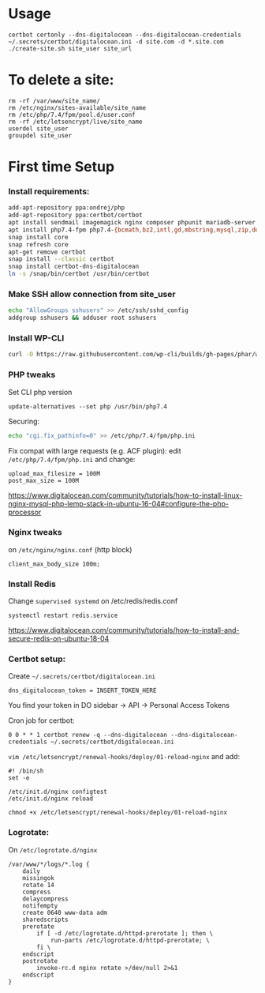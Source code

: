 # Usage

```
certbot certonly --dns-digitalocean --dns-digitalocean-credentials ~/.secrets/certbot/digitalocean.ini -d site.com -d *.site.com
./create-site.sh site_user site_url
```

# To delete a site:

```
rm -rf /var/www/site_name/
rm /etc/nginx/sites-available/site_name
rm /etc/php/7.4/fpm/pool.d/user.conf
rm -rf /etc/letsencrypt/live/site_name
userdel site_user
groupdel site_user
```

# First time Setup

### Install requirements:

```bash
add-apt-repository ppa:ondrej/php
add-apt-repository ppa:certbot/certbot
apt install sendmail imagemagick nginx composer phpunit mariadb-server redis-server
apt install php7.4-fpm php7.4-{bcmath,bz2,intl,gd,mbstring,mysql,zip,dom,curl,redis}
snap install core
snap refresh core
apt-get remove certbot
snap install --classic certbot
snap install certbot-dns-digitalocean
ln -s /snap/bin/certbot /usr/bin/certbot
```

### Make SSH allow connection from site_user

```bash
echo "AllowGroups sshusers" >> /etc/ssh/sshd_config
addgroup sshusers && adduser root sshusers
```


### Install WP-CLI

```bash
curl -O https://raw.githubusercontent.com/wp-cli/builds/gh-pages/phar/wp-cli.phar && chmod +x wp-cli.phar && mv wp-cli.phar /usr/local/bin/wp
```

### PHP tweaks

Set CLI php version

```
update-alternatives --set php /usr/bin/php7.4
```

Securing:
```bash
echo "cgi.fix_pathinfo=0" >> /etc/php/7.4/fpm/php.ini
```

Fix compat with large requests (e.g. ACF plugin): edit `/etc/php/7.4/fpm/php.ini` and change:
```
upload_max_filesize = 100M
post_max_size = 100M
```

https://www.digitalocean.com/community/tutorials/how-to-install-linux-nginx-mysql-php-lemp-stack-in-ubuntu-16-04#configure-the-php-processor

### Nginx tweaks

on `/etc/nginx/nginx.conf`  (http block)

```
client_max_body_size 100m;
```

### Install Redis

Change `supervised systemd` on /etc/redis/redis.conf

```
systemctl restart redis.service
```

https://www.digitalocean.com/community/tutorials/how-to-install-and-secure-redis-on-ubuntu-18-04


### Certbot setup:
Create  `~/.secrets/certbot/digitalocean.ini`

```
dns_digitalocean_token = INSERT_TOKEN_HERE
```

You find your token in DO sidebar -> API -> Personal Access Tokens

Cron job for certbot:

```
0 0 * * 1 certbot renew -q --dns-digitalocean --dns-digitalocean-credentials ~/.secrets/certbot/digitalocean.ini
```

`vim /etc/letsencrypt/renewal-hooks/deploy/01-reload-nginx` and add:

```
#! /bin/sh
set -e

/etc/init.d/nginx configtest
/etc/init.d/nginx reload
```

`chmod +x /etc/letsencrypt/renewal-hooks/deploy/01-reload-nginx`

### Logrotate:

On `/etc/logrotate.d/nginx`

```
/var/www/*/logs/*.log {
    daily
    missingok
    rotate 14
    compress
    delaycompress
    notifempty
    create 0640 www-data adm
    sharedscripts
    prerotate
        if [ -d /etc/logrotate.d/httpd-prerotate ]; then \
            run-parts /etc/logrotate.d/httpd-prerotate; \
        fi \
    endscript
    postrotate
        invoke-rc.d nginx rotate >/dev/null 2>&1
    endscript
}
```

